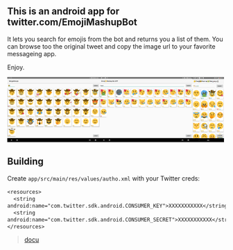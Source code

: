 This is an android app for twitter.com/EmojiMashupBot
-----------------------------------------------------

It lets you search for emojis from the bot and returns you a list of them. You can browse too the original tweet and copy the image url to your favorite messageing app.

Enjoy.

<img src="assets/1.png" height="150" alt="Screenshot A"/><img src="assets/2.png" height="150" alt="Screenshot 1"/><img src="assets/3.png" height="150" alt="Screenshot I"/>



Building
--------

Create `app/src/main/res/values/autho.xml` with your Twitter creds:

```
<resources>
  <string android:name="com.twitter.sdk.android.CONSUMER_KEY">XXXXXXXXXXX</string>
  <string android:name="com.twitter.sdk.android.CONSUMER_SECRET">XXXXXXXXXXX</string>
</resources>
```

> [docu](https://github.com/twitter-archive/twitter-kit-android/wiki/Getting-Started)
